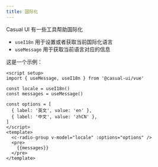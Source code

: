 ```yaml
---
title: 国际化
---
```


Casual UI 有一些工具帮助国际化

* `useI18n` 用于设置或者获取当前国际化语言
* `useMessage` 用于获取当前语言对应的信息

这是一个示例：

```vue live
<script setup>
import { useMessage, useI18n } from '@casual-ui/vue'

const locale = useI18n()
const messages = useMessage()

const options = [
  { label: '英文', value: 'en' },
  { label: '中文', value: 'zhCN' },
]
</script>
<template>
  <c-radio-group v-model="locale" :options="options" />
  <pre>
    {{messages}}
  </pre>
</template>
```